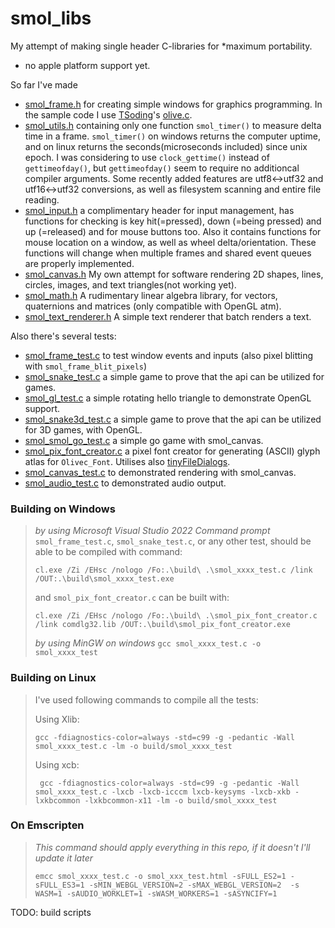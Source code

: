 # smol_libs

My attempt of making single header C-libraries for *maximum portability. 
* no apple platform support yet.

So far I've made 
* [smol_frame.h](https://github.com/MaGetzUb/smol_libs/blob/master/smol_frame.h) for creating simple windows for graphics programming. In the sample code I use [TSoding](https://github.com/tsoding/)'s [olive.c](https://github.com/tsoding/olive.c).
* [smol_utils.h](https://github.com/MaGetzUb/smol_libs/blob/master/smol_utils.h) containing only one function `smol_timer()` to measure delta time in a frame. `smol_timer()` on windows returns the computer uptime, and on linux returns the seconds(microseconds included) since unix epoch. I was considering to use `clock_gettime()` instead of `gettimeofday()`, but `gettimeofday()` seem to require no additioncal compiler arguments. Some recently added features are utf8<->utf32 and utf16<->utf32 conversions, as well as filesystem scanning and entire file reading. 
* [smol_input.h](https://github.com/MaGetzUb/smol_libs/blob/master/smol_input.h) a complimentary header for input management, has functions for checking is key hit(=pressed), down (=being pressed) and up (=released) and for mouse buttons too. Also it contains functions for mouse location on a window, as well as wheel delta/orientation. These functions will change when multiple frames and shared event queues are properly implemented.
* [smol_canvas.h](https://github.com/MaGetzUb/smol_libs/blob/master/smol_canvas.h) My own attempt for software rendering 2D shapes, lines, circles, images, and text triangles(not working yet).
* [smol_math.h](https://github.com/MaGetzUb/smol_libs/blob/master/smol_math.h) A rudimentary linear algebra library, for vectors, quaternions and  matrices (only compatible with OpenGL atm).
* [smol_text_renderer.h](https://github.com/MaGetzUb/smol_libs/blob/master/smol_text_renderer.h) A simple text renderer that batch renders a text. 

Also there's several tests: 
* [smol_frame_test.c](https://github.com/MaGetzUb/smol_libs/blob/master/smol_frame_test.c) to test window events and inputs (also pixel blitting with `smol_frame_blit_pixels`)
* [smol_snake_test.c](https://github.com/MaGetzUb/smol_libs/blob/master/smol_snake_test.c) a simple game to prove that the api can be utilized for games.
* [smol_gl_test.c](https://github.com/MaGetzUb/smol_libs/blob/master/smol_gl_test.c) a simple rotating hello triangle to demonstrate OpenGL support.
* [smol_snake3d_test.c](https://github.com/MaGetzUb/smol_libs/blob/master/smol_snake3d_test.c) a simple game to prove that the api can be utilized for 3D games, with OpenGL.
* [smol_smol_go_test.c](https://github.com/MaGetzUb/smol_libs/blob/master/smol_go_test.c) a simple go game with smol_canvas.
* [smol_pix_font_creator.c](https://github.com/MaGetzUb/smol_libs/blob/master/smol_pix_font_creator.c) a pixel font creator for generating (ASCII) glyph atlas for `Olivec_Font`. Utilises also [tinyFileDialogs](https://sourceforge.net/projects/tinyfiledialogs/).
* [smol_canvas_test.c](https://github.com/MaGetzUb/smol_libs/blob/master/smol_canvas_test.c) to demonstrated rendering with smol_canvas. 
* [smol_audio_test.c](https://github.com/MaGetzUb/smol_libs/blob/master/smol_audio_test.c) to demonstrated audio output. 

### Building on Windows
> _by using Microsoft Visual Studio 2022 Command prompt_
> `smol_frame_test.c`, `smol_snake_test.c`, or any other test, should be able to be compiled with command: 
> ```
> cl.exe /Zi /EHsc /nologo /Fo:.\build\ .\smol_xxxx_test.c /link /OUT:.\build\smol_xxxx_test.exe
> ```
> and `smol_pix_font_creator.c` can be built with:
> ```
> cl.exe /Zi /EHsc /nologo /Fo:.\build\ .\smol_pix_font_creator.c /link comdlg32.lib /OUT:.\build\smol_pix_font_creator.exe
> ```
>
> _by using MinGW on windows_
> `gcc smol_xxxx_test.c -o smol_xxxx_test`

### Building on Linux
> I've used following commands to compile all the tests:
>
> Using Xlib:
> ```
> gcc -fdiagnostics-color=always -std=c99 -g -pedantic -Wall smol_xxxx_test.c -lm -o build/smol_xxxx_test
> ```
> 
> Using xcb:
> ```
>  gcc -fdiagnostics-color=always -std=c99 -g -pedantic -Wall smol_xxxx_test.c -lxcb -lxcb-icccm lxcb-keysyms -lxcb-xkb -lxkbcommon -lxkbcommon-x11 -lm -o build/smol_xxxx_test
> ```

### On Emscripten
> _This command should apply everything in this repo, if it doesn't I'll update it later_
> ```
> emcc smol_xxxx_test.c -o smol_xxx_test.html -sFULL_ES2=1 -sFULL_ES3=1 -sMIN_WEBGL_VERSION=2 -sMAX_WEBGL_VERSION=2  -s WASM=1 -sAUDIO_WORKLET=1 -sWASM_WORKERS=1 -sASYNCIFY=1 
> ```

TODO: build scripts
